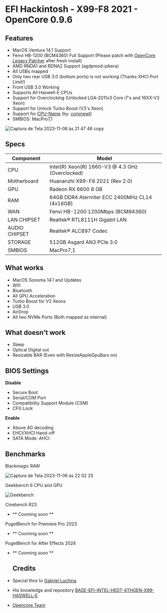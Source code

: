 # EFI Hackintosh - X99-F8 2021 - OpenCore 0.9.6

## Features
- MacOS Ventura 14.1 Support
- Fenvi HB-1200 (BCM4360) Full Support (Please patch with <a href="https://github.com/dortania/OpenCore-Legacy-Patcher"> OpenCore Legacy Patcher</a> after fresh install)
- AMD RNDA1 and RDNA2 Support (agdpmod-pikera)
- All USBs mapped
- Only two rear USB 3.0 (bottom ports) is not working (Thanks XHCI Port Limit!)
- Front USB 3.0 Working
- Supports All Haswell-E CPUs
- Support for Overclocking (Unlocked LGA-2011v3 Core i7's and 16XX-V3 Xeon)
- Support for Unlock Turbo Boost (V3's Xeon)
- Support for <a href="https://github.com/corpnewt/CPU-Name"> CPU-Name</a> (by: <a href="https://github.com/corpnewt/"> corpnewt</a>)
- SMBIOS: MacPro7,1

![Captura de Tela 2023-11-06 às 21 47 46 copy](https://github.com/moesuito/EFI-Hackintosh_X99-F8-2021_OC-0.9.6/assets/57041838/6ae25a2f-feaf-4c6a-848e-b0f78403eaa2)
## **Specs**
| **Component** | **Model** |
| ------------- | --------- |
| CPU | Intel(R) Xeon(R) 1660-V3 @ 4.3 GHz (Overclocked) |
| Motherboard | Huananzhi X99-F8 2021 (Rev 2.0) |
| GPU | Radeon RX 6600 8 GB |
| RAM | 64GB DDR4 Atermiter ECC 2400MHz CL14 (4x16GB) |
| WAN | Fenvi HB-1200 1200Mbps (BCM94360) |
| LAN CHIPSET | Realtek® RTL8111H Gigabit LAN |
| AUDIO CHIPSET | Realtek® ALC897 Codec |
| STORAGE | 512GB Asgard AN3 PCIe 3.0 |
| SMBIOS | MacPro7,1 |
## **What works**
- MacOS Sonoma 14.1 and Updates
- Wifi
- Bluetooth
- All GPU Acceleration
- Turbo Boost for V3 Xeons
- USB 3.0
- AirDrop
- All two NVMe Ports (Both mapped as internal)

## **What doesn't work**
- Sleep
- Optical Digital out
- Resizable BAR (Even with ResizeAppleGpuBars on)

## BIOS Settings

**Disable**
- Secure Boot
- Serial/COM Port
- Compatibility Support Module (CSM)
- CFG Lock

**Enable**
- Above 4G decoding
- EHCI/XHCI Hand-off
- SATA Mode: AHCI

## Benchmarks

Blackmagic RAW

![Captura de Tela 2023-11-06 às 22 02 25](https://github.com/moesuito/EFI-Hackintosh_X99-F8-2021_OC-0.9.6/assets/57041838/2075a997-aec3-48ab-b52e-f9c10cd82c56)

Geekbench 6 CPU and GPU

![Geekbench](https://github.com/moesuito/Hackintosh_EFI_X99-F8_Xeon-E5-1660-V3_Radeon-RX6600/assets/57041838/b02d3741-35f3-4ccd-b5ce-9ed96ecc7634)


Cinebench R23

- ** Cooming soon **

PugetBench for Premiere Pro 2023

- ** Cooming soon **

PugetBench for After Effects 2024

- ** Cooming soon **

  ## Credits
- <p>Special thnx to <a href="https://github.com/luchina-gabriel/"> Gabriel Luchina</a></p>
- <p>His knowledge and repository <a href="https://github.com/luchina-gabriel/BASE-EFI-INTEL-HEDT-4THGEN-X99-HASWELL-E"> BASE-EFI-INTEL-HEDT-4THGEN-X99-HASWELL-E</a></p>

- [Opencore Team](https://dortania.github.io/getting-started/)
